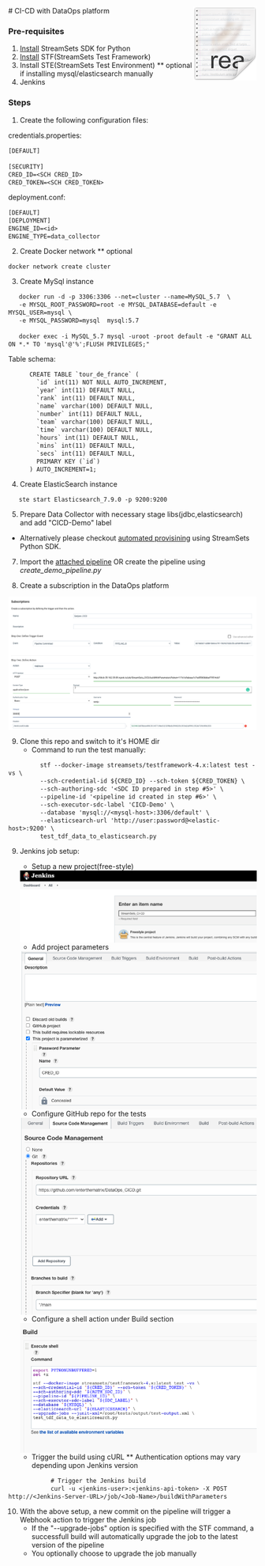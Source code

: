 <img src="/images/readme.png" align="right" />
# CI-CD with DataOps platform

### Pre-requisites
1. [Install](https://docs.streamsets.com/platform-sdk/learn/installation.html) StreamSets SDK for Python 
2. [Install](https://docs.streamsets.com/stf/latest/installation.html) STF(StreamSets Test Framework)
3. Install STE(StreamSets Test Environment) ** optional if installing mysql/elasticsearch manually 
4. Jenkins

### Steps 

1. Create the following configuration files:

credentials.properties:
```
[DEFAULT]

[SECURITY]
CRED_ID=<SCH CRED_ID>
CRED_TOKEN=<SCH CRED_TOKEN>
```
deployment.conf:
```
[DEFAULT]
[DEPLOYMENT]
ENGINE_ID=<id>
ENGINE_TYPE=data_collector
```
2. Create Docker network ** optional 
```
docker network create cluster
```
3. Create MySql instance
```
   docker run -d -p 3306:3306 --net=cluster --name=MySQL_5.7  \
   -e MYSQL_ROOT_PASSWORD=root -e MYSQL_DATABASE=default -e MYSQL_USER=mysql \
   -e MYSQL_PASSWORD=mysql  mysql:5.7

   docker exec -i MySQL_5.7 mysql -uroot -proot default -e "GRANT ALL ON *.* TO 'mysql'@'%';FLUSH PRIVILEGES;"
```
Table schema:
```
      CREATE TABLE `tour_de_france` (
        `id` int(11) NOT NULL AUTO_INCREMENT,
        `year` int(11) DEFAULT NULL,
        `rank` int(11) DEFAULT NULL,
        `name` varchar(100) DEFAULT NULL,
        `number` int(11) DEFAULT NULL,
        `team` varchar(100) DEFAULT NULL,
        `time` varchar(100) DEFAULT NULL,
        `hours` int(11) DEFAULT NULL,
        `mins` int(11) DEFAULT NULL,
        `secs` int(11) DEFAULT NULL,
        PRIMARY KEY (`id`)
      ) AUTO_INCREMENT=1;
```
4. Create ElasticSearch instance
```
   ste start Elasticsearch_7.9.0 -p 9200:9200
```
5. Prepare Data Collector with necessary stage libs(jdbc,elasticsearch) and add "CICD-Demo" label
- Alternatively please checkout [automated provisining](https://github.com/enterthematrix/dataops_provisioning) using StreamSets Python SDK. 

7. Import the [attached pipeline](https://github.com/enterthematrix/DataOps_CICD/blob/main/DataOpsCICDpipeline009d1762-04c3-4770-8ac5-c2205acd8824:cd4694f6-2c60-11ec-988d-5b2e605d28aa.json) OR create the pipeline using _create_demo_pipeline.py_

8. Create a subscription in the DataOps platform
<img src="/images/subscription.png" align="center"/>

9. Clone this repo and switch to it's HOME dir
   - Command to run the test manually:
```
         stf --docker-image streamsets/testframework-4.x:latest test -vs \
         --sch-credential-id ${CRED_ID} --sch-token ${CRED_TOKEN} \
         --sch-authoring-sdc '<SDC ID prepared in step #5>' \
         --pipeline-id '<pipeline id created in step #6>' \
         --sch-executor-sdc-label 'CICD-Demo' \
         --database 'mysql://<mysql-host>:3306/default' \
         --elasticsearch-url 'http://user:password@<elastic-host>:9200' \
         test_tdf_data_to_elasticsearch.py
   ```

9. Jenkins job setup:
   - Setup a new project(free-style)
   <img src="/images/jenkins_project.png" align="right"/>
   
   - Add project parameters 
   <img src="/images/project_params.png" align="right"/>
   
   - Configure GitHub repo for the tests
   <img src="/images/git_repo.png" align="right"/>
   
   - Configure a shell action under Build section
   <img src="/images/build_action.png" align="right"/>
   
   - Trigger the build using cURL ** Authentication options may vary depending upon Jenkins version

```
            # Trigger the Jenkins build 
            curl -u <jenkins-user>:<jenkins-api-token> -X POST http://<Jenkins-Server-URL>/job/<Job-Name>/buildWithParameters
```

10. With the above setup, a new commit on the pipeline will trigger a Webhook action to trigger the Jenkins job
    - If the "--upgrade-jobs" option is specified with the STF command, a successfull build will automatically upgrade the job to the latest version of the pipeline 
    - You optionally choose to upgrade the job manually 







